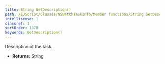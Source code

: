 ```yaml
---
title: String GetDescription()
path: /EJScript/Classes/NSBatchTaskInfo/Member functions/String GetDescription()
intellisense: 1
classref: 1
sortOrder: 1378
keywords: GetDescription()
---
```



Description of the task.



* **Returns:** String


